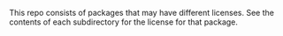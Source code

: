 This repo consists of packages that may have different licenses. See the 
contents of each subdirectory for the license for that package.
